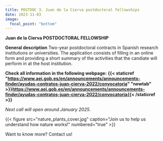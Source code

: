 ```yaml
---
title: POSTDOC 3. Juan de la Cierva postdoctoral fellowships
date: 2023-11-03
image:
  focal_point: "bottom"
---
```


**Juan de la Cierva POSTDOCTORAL FELLOWSHIP**
<!--more-->

**General description**
Two-year postdoctoral contracts in Spanish research institutions or universities. 
The application consists of filling in an online form and providing a short summary of the activities that the candiate will perform in at the host institution. 


**Check all information in the following webpage:**
**{{< staticref "https://www.aei.gob.es/en/announcements/announcements-finder/ayudas-contratos-juan-cierva-2022/convocatoria" "newtab" >}}https://www.aei.gob.es/en/announcements/announcements-finder/ayudas-contratos-juan-cierva-2022/convocatoria{{< /staticref >}}**

*Next call will open around January 2025*. <br />

<!--more-->

{{< figure src="nature_plants_cover.jpg" caption="Join us to help us understand how nature works!" numbered="true" >}}

<!--more-->
Want to know more? Contact us!
